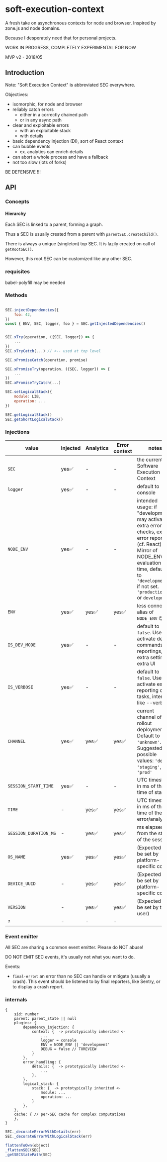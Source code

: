
# soft-execution-context

A fresh take on asynchronous contexts for node and browser. Inspired by zone.js and node domains.

Because I desperately need that for personal projects.

WORK IN PROGRESS, COMPLETELY EXPERIMENTAL FOR NOW

MVP v2 - 2018/05


## Introduction

Note: "Soft Execution Context" is abbreviated SEC everywhere.

Objectives:
* isomorphic, for node and browser
* reliably catch errors
  * either in a correctly chained path
  * or in any async path
* clear and exploitable errors
  * with an exploitable stack
  * with details
* basic dependency injection (DI), sort of React context
* can bubble events
  * ex. analytics can enrich details
* can abort a whole process and have a fallback
* not too slow (lots of forks)

BE DEFENSIVE !!!


## API

### Concepts

#### Hierarchy

Each SEC is linked to a parent, forming a graph.

Thus a SEC is usually created from a parent with `parentSEC.createChild()`.

There is always a unique (singleton) top SEC. It is lazily created on call of `getRootSEC()`.

However, this root SEC can be customized like any other SEC.


### requisites
babel-polyfill may be needed

### Methods

```js

SEC.injectDependencies({
	foo: 42,
})
const { ENV, SEC, logger, foo } = SEC.getInjectedDependencies()


SEC.xTry(operation, ({SEC, logger}) => {
	...
})
SEC.xTryCatch(...) // <-- used at top level

SEC.xPromiseCatch(operation, promise)

SEC.xPromiseTry(operation, ({SEC, logger}) => {
	...
})
SEC.xPromiseTryCatch(...)

SEC.setLogicalStack({
	module: LIB,
	operation: ...
})

SEC.getLogicalStack()
SEC.getShortLogicalStack()
```

### Injections

| value  | Injected | Analytics | Error context | notes |
| ------------- | ------------- |------------- |------------- |------------- |
| `SEC` | yes✅ | - | - | the current Software Execution Context |
| `logger` | yes✅ | - | - | default to console |
| `NODE_ENV` | yes✅ | - | - | intended usage: if "development", may activate extra error checks, extra error reporting (cf. React) Mirror of NODE_ENV at evaluation time, defaulting to `'development'` if not set. `'production'` or `development` |
| `ENV` | yes✅ | yes✅ | yes✅ | less connoted alias of `NODE_ENV` 😉 |
| `IS_DEV_MODE` | yes✅ | - | - | default to `false`. Used to activate dev commands or reportings, ex. extra settings, extra UI |
| `IS_VERBOSE` | yes✅ | - | - | default to `false`. Used to activate extra reporting on tasks, intent like --verbose |
| `CHANNEL` | yes✅ | yes✅ | yes✅ | current channel of rollout deployment. Default to `'unknown'`. Suggested possible values: `'dev'`, `'staging'`, `'prod'` |
| `SESSION_START_TIME` | yes✅ | - | - | UTC timestamp in ms of the time of start |
| `TIME` | - | yes✅ | yes✅ | UTC timestamp in ms of the time of the error/analytics |
| `SESSION_DURATION_MS` | - | yes✅ | yes✅ | ms elapsed from the start of the session |
| `OS_NAME` | yes✅ | yes✅ | yes✅ | (Expected to be set by platform-specific code) |
| `DEVICE_UUID` | - | yes✅ | yes✅ | (Expected to be set by platform-specific code) |
| `VERSION` | - | yes✅ | yes✅ | (Expected to be set by the user) |
| `?` | - | - | - |  |


### Event emitter

All SEC are sharing a common event emitter. Please do NOT abuse!

DO NOT EMIT SEC events, it's usually not what you want to do.

Events:
- `final-error`: an error than no SEC can handle or mitigate (usually a crash).
  This event should be listened to by final reporters, like Sentry,
  or to display a crash report.



### internals

```
{
	sid: number
	parent: parent_state || null
	plugins: {
		dependency_injection: {
			context: {  -> prototypically inherited <-
				...
				logger = console
				ENV = NODE_ENV || 'development'
				DEBUG = false // TOREVIEW
			}
		},
		error_handling: {
			details: {  -> prototypically inherited <-
				...
			},
		},
		logical_stack: {
			stack: {  -> prototypically inherited <-
				module: ...
				operation: ...
			} 
		},
	},
	cache: { // per-SEC cache for complex computations
	},
}

```

```js
SEC._decorateErrorWithDetails(err)
SEC._decorateErrorWithLogicalStack(err)

flattenToOwn(object)
_flattenSEC(SEC)
_getSECStatePath(SEC)
```
